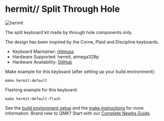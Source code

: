 # hermit// Split Through Hole

![hermit](https://raw.githubusercontent.com/rtitmuss/hermit/master/doc/img/hermit.jpg)

The split keyboard kit made by through hole components only.

The design has been inspired by the Corne, Plaid and Discipline keyboards.

* Keyboard Maintainer: [rtitmuss](https://github.com/rtitmuss)
* Hardware Supported: hermit, atmega328p
* Hardware Availability: [GitHub](https://github.com/rtitmuss/hermit)

Make example for this keyboard (after setting up your build environment):

    make hermit:default

Flashing example for this keyboard:

    make hermit:default:flash

See the [build environment setup](https://docs.qmk.fm/#/getting_started_build_tools) and the [make instructions](https://docs.qmk.fm/#/getting_started_make_guide) for more information. Brand new to QMK? Start with our [Complete Newbs Guide](https://docs.qmk.fm/#/newbs).

